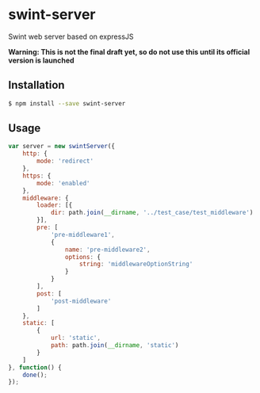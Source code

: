 # swint-server
Swint web server based on expressJS

**Warning: This is not the final draft yet, so do not use this until its official version is launched**

## Installation
```sh
$ npm install --save swint-server
```

## Usage
```javascript
var server = new swintServer({
	http: {
		mode: 'redirect'
	},
	https: {
		mode: 'enabled'
	},
	middleware: {
		loader: [{
			dir: path.join(__dirname, '../test_case/test_middleware')
		}],
		pre: [
			'pre-middleware1',
			{
				name: 'pre-middleware2',
				options: {
					string: 'middlewareOptionString'
				}
			}
		],
		post: [
			'post-middleware'
		]
	},
	static: [
		{
			url: 'static',
			path: path.join(__dirname, 'static')
		}
	]
}, function() {
	done();
});
```
